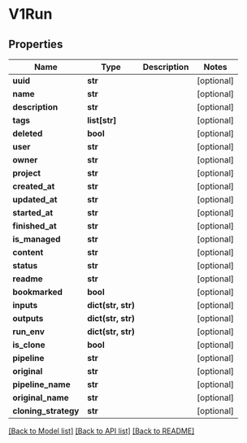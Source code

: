 # V1Run

## Properties
Name | Type | Description | Notes
------------ | ------------- | ------------- | -------------
**uuid** | **str** |  | [optional] 
**name** | **str** |  | [optional] 
**description** | **str** |  | [optional] 
**tags** | **list[str]** |  | [optional] 
**deleted** | **bool** |  | [optional] 
**user** | **str** |  | [optional] 
**owner** | **str** |  | [optional] 
**project** | **str** |  | [optional] 
**created_at** | **str** |  | [optional] 
**updated_at** | **str** |  | [optional] 
**started_at** | **str** |  | [optional] 
**finished_at** | **str** |  | [optional] 
**is_managed** | **str** |  | [optional] 
**content** | **str** |  | [optional] 
**status** | **str** |  | [optional] 
**readme** | **str** |  | [optional] 
**bookmarked** | **bool** |  | [optional] 
**inputs** | **dict(str, str)** |  | [optional] 
**outputs** | **dict(str, str)** |  | [optional] 
**run_env** | **dict(str, str)** |  | [optional] 
**is_clone** | **bool** |  | [optional] 
**pipeline** | **str** |  | [optional] 
**original** | **str** |  | [optional] 
**pipeline_name** | **str** |  | [optional] 
**original_name** | **str** |  | [optional] 
**cloning_strategy** | **str** |  | [optional] 

[[Back to Model list]](../README.md#documentation-for-models) [[Back to API list]](../README.md#documentation-for-api-endpoints) [[Back to README]](../README.md)


